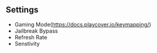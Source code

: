 ## Settings

- Gaming Mode(https://docs.playcover.io/keymapping/)
- Jailbreak Bypass
- Refresh Rate
- Senstivity

